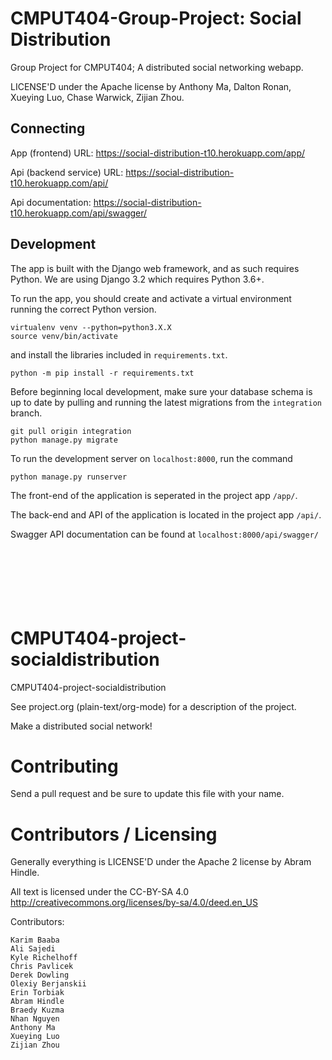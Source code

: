 # CMPUT404-Group-Project: Social Distribution

Group Project for CMPUT404; A distributed social networking webapp.

LICENSE'D under the Apache license by Anthony Ma, Dalton Ronan, Xueying Luo, Chase Warwick, Zijian Zhou.

## Connecting
App (frontend) URL: https://social-distribution-t10.herokuapp.com/app/ 

Api (backend service) URL: https://social-distribution-t10.herokuapp.com/api/

Api documentation: https://social-distribution-t10.herokuapp.com/api/swagger/

## Development

The app is built with the Django web framework, and as such requires Python. We are using Django 3.2 which requires Python 3.6+.

To run the app, you should create and activate a virtual environment running the correct Python version.

```
virtualenv venv --python=python3.X.X
source venv/bin/activate
```

and install the libraries included in `requirements.txt`.

```
python -m pip install -r requirements.txt
``` 

Before beginning local development, make sure your database schema is up to date by pulling and running the latest migrations from the `integration` branch.
```
git pull origin integration
python manage.py migrate
```

To run the development server on `localhost:8000`, run the command
```
python manage.py runserver
```

The front-end of the application is seperated in the project app `/app/`.

The back-end and API of the application is located in the project app `/api/`.

Swagger API documentation can be found at `localhost:8000/api/swagger/`
<br>
<br>
<br>
<br>
<br>
<br>
<br>


CMPUT404-project-socialdistribution
===================================

CMPUT404-project-socialdistribution

See project.org (plain-text/org-mode) for a description of the project.

Make a distributed social network!

Contributing
============

Send a pull request and be sure to update this file with your name.

Contributors / Licensing
========================

Generally everything is LICENSE'D under the Apache 2 license by Abram Hindle.

All text is licensed under the CC-BY-SA 4.0 http://creativecommons.org/licenses/by-sa/4.0/deed.en_US

Contributors:

    Karim Baaba
    Ali Sajedi
    Kyle Richelhoff
    Chris Pavlicek
    Derek Dowling
    Olexiy Berjanskii
    Erin Torbiak
    Abram Hindle
    Braedy Kuzma
    Nhan Nguyen 
    Anthony Ma
    Xueying Luo
    Zijian Zhou
